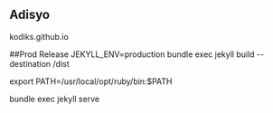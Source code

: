 ## Adisyo
kodiks.github.io

##Prod Release
JEKYLL_ENV=production bundle exec jekyll build --destination /dist

export PATH=/usr/local/opt/ruby/bin:$PATH

bundle exec jekyll serve